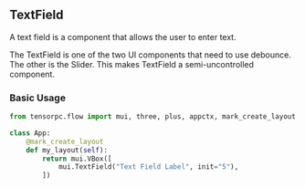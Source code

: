 ## TextField 

A text field is a component that allows the user to enter text. 

The TextField is one of the two UI components that need to use debounce. The other is the Slider. This makes TextField a semi-uncontrolled component.

### Basic Usage

```Python
from tensorpc.flow import mui, three, plus, appctx, mark_create_layout

class App:
    @mark_create_layout
    def my_layout(self):
        return mui.VBox([
            mui.TextField("Text Field Label", init="5"),
        ])

```